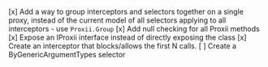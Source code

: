 [x] Add a way to group interceptors and selectors together on a single proxy, instead of the current model of all selectors applying to all interceptors - use `Proxii.Group`
[x] Add null checking for all Proxii methods
[x] Expose an IProxii<T> interface instead of directly exposing the class
[x] Create an interceptor that blocks/allows the first N calls.
[ ] Create a ByGenericArgumentTypes selector
